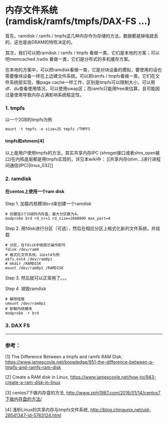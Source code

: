 # 内存文件系统(ramdisk/ramfs/tmpfs/DAX-FS ...)

首先，ramdisk / ramfs / tmpfs这几种内存作为存储的方法，数据都是掉电就丢的，这也是由DRAM的特性决定的。

其次，我们可以把ramdisk / ramfs / tmpfs 看做一类，它们是本地的方案；可以吧memcached /radis 看做一类，它们是分布式的多机缓存方案。

在本地的方案中，可以把ramdisk看做一类，它是对块设备的模拟，要使用的话也需要像块设备一样在上边建文件系统。可以把ramfs / tmpfs看做一类，它们在文件系统层实现，像page cache一样工作，区别是tmpfs可以限制大小，可以用df、du查看使用情况，可以使用swap区；而ramfs只能用free来估算，且可能因过量使用导致内存占满影响系统稳定性。

### 1. tmpfs

以一个2GB的tmpfs为例

```
mount -t tmpfs -o size=2G tmpfs /TMPFS
```

#### tmpfs和shmem[4]

以上是用户使用tmpfs的方法，其实共享内存IPC (shmget接口或者shm_open接口)在内核底层都是用tmpfs实现的，详见本wiki中： [[共享内存(shm...)进行进程间通信(IPC)|linux_032]]

### 2. ramdisk

#### 在centos上使用一个ram disk

Step 1. 加载内核模块`brd`来创建一个ramdisk
```
# 创建连1个2GB的内存盘，最大分区数为4。
modprobe brd rd_nr=1 rd_size=2048000 max_part=4
```
Step 2. 用fdisk进行分区（可选），然后在相应分区上格式化新的文件系统，并挂载
```
# 分区，在fdisk中按提示操作即可
fdisk /dev/ram0
# 格式化文件系统，以ext4为例
mkfs.ext4 /dev/ram0p1
# mkdir /RAMDISK
mount /dev/ram0p1 /RAMDISK
```
Step 3. 然后就可以正常用了。。。

Step 4. 销毁ramdisk
```
# 解除挂载
umount /dev/ram0p1
# 卸载内核模块
modprobe -r brd
```

### 3. DAX FS

---
### 参考：
[1] The Difference Between a tmpfs and ramfs RAM Disk, https://www.jamescoyle.net/knowledge/951-the-difference-between-a-tmpfs-and-ramfs-ram-disk

[2] Create a RAM disk in Linux, https://www.jamescoyle.net/how-to/943-create-a-ram-disk-in-linux

[3] centos7下做内存盘的方法, http://www.zphj1987.com/2016/01/14/centos7下做内存盘的方法/

[4] 浅析Linux的共享内存与tmpfs文件系统, http://blog.chinaunix.net/uid-28541347-id-5763124.html